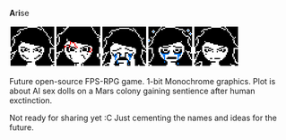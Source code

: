 **A**r**i**se

![alt text](https://github.com/MudarAljundi/RPG_Arise/blob/master/GithubHeader.png?raw=true "Logo Title Text 2")

Future open-source FPS-RPG game. 1-bit Monochrome graphics. Plot is about AI sex dolls on a Mars colony gaining sentience after human exctinction.

Not ready for sharing yet :C Just cementing the names and ideas for the future.
